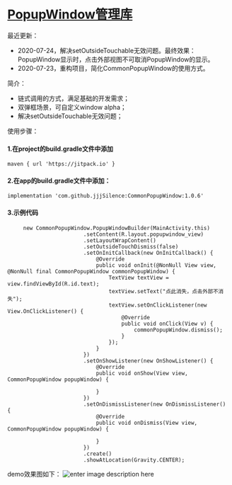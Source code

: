 # [PopupWindow管理库](https://github.com/jjjSilence/CommonPopupWindow)

最近更新：
- 2020-07-24，解决setOutsideTouchable无效问题。最终效果：PopupWindow显示时，点击外部视图不可取消PopupWindow的显示。
- 2020-07-23，重构项目，简化CommonPopupWindow的使用方式。

简介：
- 链式调用的方式，满足基础的开发需求；
- 双弹框场景，可自定义window alpha；
- 解决setOutsideTouchable无效问题；

使用步骤：
#### 1.在project的build.gradle文件中添加 
```
maven { url 'https://jitpack.io' }
```
     
#### 2.在app的build.gradle文件中添加：
```
implementation 'com.github.jjjSilence:CommonPopupWindow:1.0.6'
```

#### 3.示例代码
```
     new CommonPopupWindow.PopupWindowBuilder(MainActivity.this)
                        .setContent(R.layout.popupwindow_view)
                        .setLayoutWrapContent()
                        .setOutsideTouchDismiss(false)
                        .setOnInitCallback(new OnInitCallback() {
                            @Override
                            public void onInit(@NonNull View view, @NonNull final CommonPopupWindow commonPopupWindow) {
                                TextView textView = view.findViewById(R.id.text);
                                textView.setText("点此消失，点击外部不消失");
                                textView.setOnClickListener(new View.OnClickListener() {
                                    @Override
                                    public void onClick(View v) {
                                        commonPopupWindow.dismiss();
                                    }
                                });
                            }
                        })
                        .setOnShowListener(new OnShowListener() {
                            @Override
                            public void onShow(View view, CommonPopupWindow popupWindow) {
                                
                            }
                        })
                        .setOnDismissListener(new OnDismissListener() {
                            @Override
                            public void onDismiss(View view, CommonPopupWindow popupWindow) {
                                
                            }
                        })
                        .create()
                        .showAtLocation(Gravity.CENTER);

```

demo效果图如下：
![enter image description here](https://github.com/jjjSilence/SmartPopupWindow/blob/master/demo.gif)
